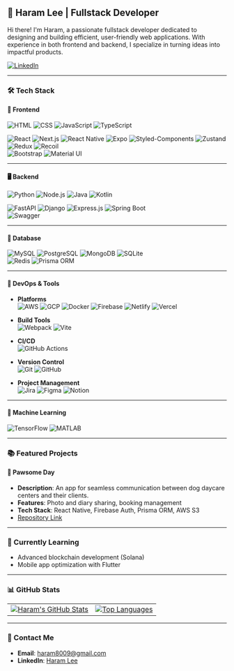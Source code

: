 
## 🌟 Haram Lee | Fullstack Developer  
Hi there! I'm Haram, a passionate fullstack developer dedicated to designing and building efficient, user-friendly web applications. With experience in both frontend and backend, I specialize in turning ideas into impactful products.  

[![LinkedIn](https://img.shields.io/badge/-LinkedIn-blue?style=flat&logo=Linkedin&logoColor=white)](https://www.linkedin.com/in/haram-8009-lee/)  
<!-- [![Portfolio](https://img.shields.io/badge/-Portfolio-black?style=flat&logo=dev.to&logoColor=white)](https://yourportfolio.com) -->

---

### 🛠️ Tech Stack  

#### 🎨 **Frontend**  
![HTML](https://img.shields.io/badge/HTML-E34F26?style=for-the-badge&logo=html5&logoColor=white)  ![CSS](https://img.shields.io/badge/CSS-1572B6?style=for-the-badge&logo=css3&logoColor=white)  ![JavaScript](https://img.shields.io/badge/JavaScript-F7DF1E?style=for-the-badge&logo=javascript&logoColor=black)  ![TypeScript](https://img.shields.io/badge/TypeScript-3178C6?style=for-the-badge&logo=typescript&logoColor=white)  

![React](https://img.shields.io/badge/React-61DAFB?style=for-the-badge&logo=react&logoColor=black)  ![Next.js](https://img.shields.io/badge/Next.js-000000?style=for-the-badge&logo=next.js&logoColor=white)  ![React Native](https://img.shields.io/badge/React%20Native-61DAFB?style=for-the-badge&logo=react&logoColor=black)  ![Expo](https://img.shields.io/badge/Expo-000020?style=for-the-badge&logo=expo&logoColor=white)  ![Styled-Components](https://img.shields.io/badge/Styled--Components-DB7093?style=for-the-badge&logo=styled-components&logoColor=white)  ![Zustand](https://img.shields.io/badge/Zustand-3B3B3B?style=for-the-badge&logo=zustand&logoColor=white)  ![Redux](https://img.shields.io/badge/Redux-764ABC?style=for-the-badge&logo=redux&logoColor=white)  ![Recoil](https://img.shields.io/badge/Recoil-007AF4?style=for-the-badge&logo=recoil&logoColor=white)  
![Bootstrap](https://img.shields.io/badge/Bootstrap-7952B3?style=for-the-badge&logo=bootstrap&logoColor=white)  ![Material UI](https://img.shields.io/badge/Material--UI-0081CB?style=for-the-badge&logo=mui&logoColor=white)  

---

#### 🖥️ **Backend**  
![Python](https://img.shields.io/badge/Python-3776AB?style=for-the-badge&logo=python&logoColor=white)  ![Node.js](https://img.shields.io/badge/Node.js-339933?style=for-the-badge&logo=nodedotjs&logoColor=white)  ![Java](https://img.shields.io/badge/Java-007396?style=for-the-badge&logo=java&logoColor=white)  ![Kotlin](https://img.shields.io/badge/Kotlin-0095D5?style=for-the-badge&logo=kotlin&logoColor=white)  

![FastAPI](https://img.shields.io/badge/FastAPI-009688?style=for-the-badge&logo=fastapi&logoColor=white)  ![Django](https://img.shields.io/badge/Django-092E20?style=for-the-badge&logo=django&logoColor=white)  ![Express.js](https://img.shields.io/badge/Express.js-000000?style=for-the-badge&logo=express&logoColor=white)  ![Spring Boot](https://img.shields.io/badge/Spring%20Boot-6DB33F?style=for-the-badge&logo=springboot&logoColor=white)  
![Swagger](https://img.shields.io/badge/Swagger-85EA2D?style=for-the-badge&logo=swagger&logoColor=black)  

---

#### 💾 **Database**  
![MySQL](https://img.shields.io/badge/MySQL-4479A1?style=for-the-badge&logo=mysql&logoColor=white)  ![PostgreSQL](https://img.shields.io/badge/PostgreSQL-4169E1?style=for-the-badge&logo=postgresql&logoColor=white)  ![MongoDB](https://img.shields.io/badge/MongoDB-47A248?style=for-the-badge&logo=mongodb&logoColor=white)  ![SQLite](https://img.shields.io/badge/SQLite-003B57?style=for-the-badge&logo=sqlite&logoColor=white)  
![Redis](https://img.shields.io/badge/Redis-DC382D?style=for-the-badge&logo=redis&logoColor=white)  ![Prisma ORM](https://img.shields.io/badge/Prisma-2D3748?style=for-the-badge&logo=prisma&logoColor=white)  

---

#### 🚀 **DevOps & Tools**  
- **Platforms**  
![AWS](https://img.shields.io/badge/AWS-232F3E?style=for-the-badge&logo=amazon-aws&logoColor=white)  ![GCP](https://img.shields.io/badge/GCP-4285F4?style=for-the-badge&logo=google-cloud&logoColor=white)  ![Docker](https://img.shields.io/badge/Docker-2496ED?style=for-the-badge&logo=docker&logoColor=white)  ![Firebase](https://img.shields.io/badge/Firebase-FFCA28?style=for-the-badge&logo=firebase&logoColor=black)  ![Netlify](https://img.shields.io/badge/Netlify-00C7B7?style=for-the-badge&logo=netlify&logoColor=white)  ![Vercel](https://img.shields.io/badge/Vercel-000000?style=for-the-badge&logo=vercel&logoColor=white)  

- **Build Tools**  
![Webpack](https://img.shields.io/badge/Webpack-8DD6F9?style=for-the-badge&logo=webpack&logoColor=black)  ![Vite](https://img.shields.io/badge/Vite-646CFF?style=for-the-badge&logo=vite&logoColor=white)  

- **CI/CD**  
![GitHub Actions](https://img.shields.io/badge/GitHub%20Actions-2088FF?style=for-the-badge&logo=github-actions&logoColor=white)  

- **Version Control**  
![Git](https://img.shields.io/badge/Git-F05032?style=for-the-badge&logo=git&logoColor=white)  ![GitHub](https://img.shields.io/badge/GitHub-181717?style=for-the-badge&logo=github&logoColor=white)  

- **Project Management**  
![Jira](https://img.shields.io/badge/Jira-0052CC?style=for-the-badge&logo=jira&logoColor=white)  ![Figma](https://img.shields.io/badge/Figma-F24E1E?style=for-the-badge&logo=figma&logoColor=white)  ![Notion](https://img.shields.io/badge/Notion-000000?style=for-the-badge&logo=notion&logoColor=white)  

---

#### 🤖 **Machine Learning**  
![TensorFlow](https://img.shields.io/badge/TensorFlow-FF6F00?style=for-the-badge&logo=tensorflow&logoColor=white)  ![MATLAB](https://img.shields.io/badge/MATLAB-0076A8?style=for-the-badge&logo=mathworks&logoColor=white)  

---

### 📚 Featured Projects  
#### 🐾 **Pawsome Day**  
- **Description**: An app for seamless communication between dog daycare centers and their clients.  
- **Features**: Photo and diary sharing, booking management  
- **Tech Stack**: React Native, Firebase Auth, Prisma ORM, AWS S3  
- [Repository Link](https://github.com/dovelopers/back)

<!-- #### 📈 **Decentralized Voting System**  
- **Description**: A blockchain-based voting platform  
- **Features**: OAuth 2.0 authentication, vote creation/participation, result tracking  
- **Tech Stack**: Solana, Go, Flutter  
- [Repository Link](https://github.com/yourusername/decentralized-voting)
-->
---

### 🌱 Currently Learning  
- Advanced blockchain development (Solana)    
- Mobile app optimization with Flutter  

---

### 📊 GitHub Stats  
<div align="center">
  <table>
    <tr>
      <td>
        <a href="https://github.com/haram8009">
          <img src="https://github-readme-stats.vercel.app/api?username=haram8009&show_icons=true&theme=radical" alt="Haram's GitHub Stats" />
        </a>
      </td>
      <td>
        <a href="https://github.com/haram8009">
          <img src="https://github-readme-stats.vercel.app/api/top-langs/?username=haram8009&layout=compact&theme=radical" alt="Top Languages" />
        </a>
      </td>
    </tr>
  </table>
</div>

---

### 📩 Contact Me  
- **Email**: haram8009@gmail.com  
- **LinkedIn**: [Haram Lee](https://www.linkedin.com/in/haram-8009-lee/)  

